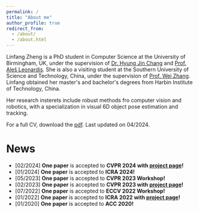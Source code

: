 ```yaml
---
permalink: /
title: "About me"
author_profile: true
redirect_from: 
  - /about/
  - /about.html
---
```

Linfang Zheng is a PhD student in Computer Science at the University of Birmingham, UK, under the supervision of [Dr. Hyung Jin Chang](https://hyungjinchang.wordpress.com/) and [Prof. Ale&scaron; Leonardis](https://www.cs.bham.ac.uk/~leonarda/). She is also a visiting student at the Southern University of Science and Technology, China, under the supervision of [Prof. Wei Zhang](https://www.sustech.edu.cn/en/faculties/zhangwei-2.html). Linfang obtained her master's and bachelor's degrees from Harbin Institute of Technology, China.

Her research insterets include robust methods fro computer vision and robotics, with a specialization in visual 6D object pose estimation and tracking.

For a full CV, download the [pdf](https://lynne-zheng-linfang.github.io/files/CV.pdf). Last updated on 04/2024.


News
======
 
 * [02/2024] **One paper** is accepted to **CVPR 2024 with [project page](https://lynne-zheng-linfang.github.io/georef.github.io/)!**
 * [01/2024] **One paper** is accepted to **ICRA 2024!**
 * [05/2023] **One paper** is accepted to **CVPR 2023 Workshop!**
 * [02/2023] **One paper** is accepted to **CVPR 2023 with [project page](https://lynne-zheng-linfang.github.io/hspose.github.io/)!**
 * [07/2022] **One paper** is accepted to **ECCV 2022 Workshop!**
 * [01/2022] **One paper** is accepted to **ICRA 2022 with [project page](https://lynne-zheng-linfang.github.io/TP-AE.github.io/)!**
 * [01/2020] **One paper** is accepted to **ACC 2020!**

